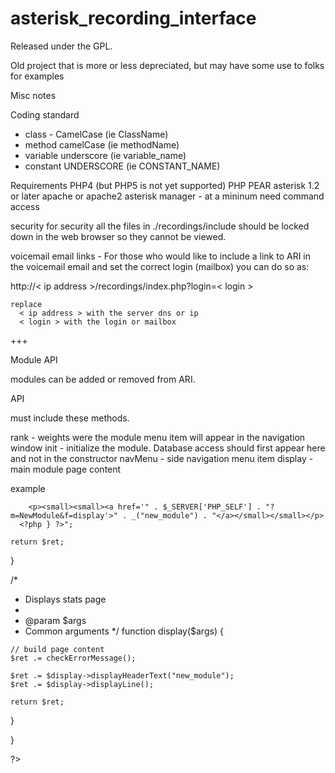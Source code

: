 # asterisk_recording_interface

Released under the GPL.

Old project that is more or less depreciated, but may have some use to folks for examples

Misc notes

Coding standard
 * class - CamelCase (ie ClassName)
 * method camelCase (ie methodName)
 * variable underscore (ie variable_name)
 * constant UNDERSCORE (ie CONSTANT_NAME)

Requirements
  PHP4 (but PHP5 is not yet supported)
  PHP PEAR
  asterisk 1.2 or later
  apache or apache2
  asterisk manager - at a mininum need command access

security
  for security all the files in ./recordings/include should be locked down in the web browser so they cannot be viewed.

voicemail email links - For those who would like to include a link to ARI in the voicemail email and set the correct login (mailbox) you can do so as:

  http://< ip address >/recordings/index.php?login=< login >
 
    replace 
      < ip address > with the server dns or ip
      < login > with the login or mailbox

+++

Module API

modules can be added or removed from ARI.

API

must include these methods.

rank - weights were the module menu item will appear in the navigation window
init - initialize the module.  Database access should first appear here and not in the constructor
navMenu - side navigation menu item
display - main module page content

example

<?php

/**
 * @file
 * Functions for the interface to the help page
 */

/**
  * Class for new_module
  */
class NewModule {

  /*
   * rank (for prioritizing modules)
   */
  function rank() {

    $rank = 50;
    return $rank;
  }

  /*
   * init
   */
  function init() {
  }

  /*
   * Adds menu item to nav menu
   *
   * @param $args
   *   Common arguments
   */
  function navMenu($args) {

    // put if statement in return string, because do not know $logout until page is built
    $ret .= "
      <?php if ($logout !='') { ?>
        <p><small><small><a href='" . $_SERVER['PHP_SELF'] . "?m=NewModule&f=display'>" . _("new_module") . "</a></small></small></p>
      <?php } ?>";

    return $ret;
  }

  /*
   * Displays stats page
   *
   * @param $args
   *   Common arguments
   */
  function display($args) {

    // build page content
    $ret .= checkErrorMessage();

    $ret .= $display->displayHeaderText("new_module");
    $ret .= $display->displayLine();

    return $ret;
  }

}


?>

